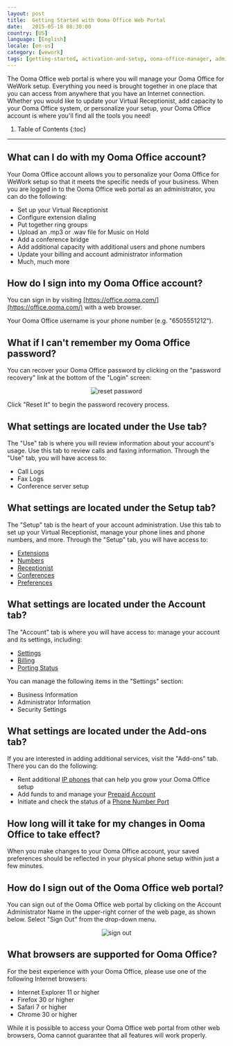 ```yaml
---
layout: post
title:  Getting Started with Ooma Office Web Portal
date:   2015-05-18 08:30:00
country: [US]
language: [English]
locale: [en-us]
category: [wework]
tags: [getting-started, activation-and-setup, ooma-office-manager, admin-features, wework]
---
```


The Ooma Office web portal is where you will manage your Ooma Office for WeWork setup. Everything you need is brought together in one place that you can access from anywhere that you have an Internet connection. Whether you would like to update your Virtual Receptionist, add capacity to your Ooma Office system, or personalize your setup, your Ooma Office account is where you'll find all the tools you need!

1. Table of Contents
{:toc}
* * *

## What can I do with my Ooma Office account?

Your Ooma Office account allows you to personalize your Ooma Office for WeWork setup so that it meets the specific needs of your business. When you are logged in to the Ooma Office web portal as an administrator, you can do the following:

* Set up your Virtual Receptionist
* Configure extension dialing
* Put together ring groups
* Upload an .mp3 or .wav file for Music on Hold
* Add a conference bridge
* Add additional capacity with additional users and phone numbers
* Update your billing and account administrator information
* Much, much more

## How do I sign into my Ooma Office account?

You can sign in by visiting [https://office.ooma.com/](https://office.ooma.com/) with a web browser.

Your Ooma Office username is your phone number (e.g. "6505551212").

## What if I can't remember my Ooma Office password?

You can recover your Ooma Office password by clicking on the "password recovery" link at the bottom of the "Login" screen:

<p align="center"><img alt="reset password" src="{{ site.baseurl }}/assets/images/ooma_office_manager/login_screen_reset_password.png" /></p>

Click "Reset It" to begin the password recovery process.

## What settings are located under the Use tab?

The "Use" tab is where you will review information about your account's usage. Use this tab to review calls and faxing information. Through the "Use" tab, you will have access to:

* Call Logs
* Fax Logs
* Conference server setup

## What settings are located under the Setup tab?

The "Setup" tab is the heart of your account administration. Use this tab to set up your Virtual Receptionist, manage your phone lines and phone numbers, and more. Through the "Setup" tab, you will have access to:

* [Extensions](https://office.ooma.com/#extensions)
* [Numbers](https://office.ooma.com/#manage_phone_number)
* [Receptionist](https://office.ooma.com/#virtual_receptionist)
* [Conferences](https://office.ooma.com/#conferences)
* [Preferences](https://office.ooma.com/#preferences)

## What settings are located under the Account tab?

The "Account" tab is where you will have access to: manage your account and its settings, including:

* [Settings](https://office.ooma.com/settings)
* [Billing](https://office.ooma.com/billing)
* [Porting Status](https://office.ooma.com/porting_status)

You can manage the following items in the "Settings" section:

* Business Information
* Administrator Information
* Security Settings

## What settings are located under the Add-ons tab?

If you are interested in adding additional services, visit the "Add-ons" tab. There you can do the following:

* Rent additional [IP phones](https://office.ooma.com/ip_phones/yealink_t23g) that can help you grow your Ooma Office setup
* Add funds to and manage your [Prepaid Account](https://office.ooma.com/#prepaid_account)
* Initiate and check the status of a [Phone Number Port](https://office.ooma.com/#number_porting)

## How long will it take for my changes in Ooma Office to take effect?

When you make changes to your Ooma Office account, your saved preferences should be reflected in your physical phone setup within just a few minutes.

## How do I sign out of the Ooma Office web portal?

You can sign out of the Ooma Office web portal by clicking on the Account Administrator Name in the upper-right corner of the web page, as shown below. Select "Sign Out" from the drop-down menu.

<p align="center"><img alt="sign out" src="{{ site.baseurl }}/assets/images/ooma_office_manager/sign_out.png" /></p>

## What browsers are supported for Ooma Office?

For the best experience with your Ooma Office, please use one of the following Internet browsers:

* Internet Explorer 11 or higher
* Firefox 30 or higher
* Safari 7 or higher
* Chrome 30 or higher

While it is possible to access your Ooma Office web portal from other web browsers, Ooma cannot guarantee that all features will work properly.